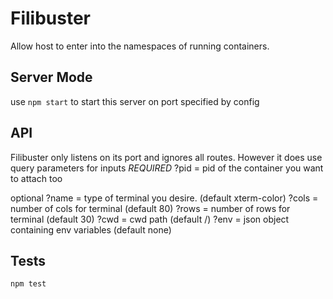 Filibuster
==========

Allow host to enter into the namespaces of running containers.

Server Mode
-----------
use `npm start` to start this server on port specified by config

API
---
Filibuster only listens on its port and ignores all routes.
However it does use query parameters for inputs
*REQUIRED*
?pid  = pid of the container you want to attach too

optional
?name = type of terminal you desire. (default xterm-color)
?cols = number of cols for terminal (default 80)
?rows = number of rows for terminal (default 30)
?cwd = cwd path (default /)
?env = json object containing env variables (default none)

Tests
-----
`npm test`
